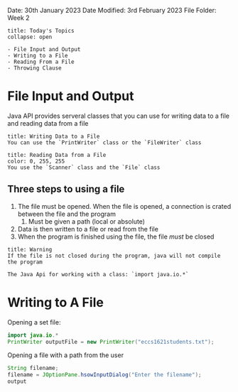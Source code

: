 Date: 30th January 2023
Date Modified: 3rd February 2023
File Folder: Week 2

```ad-abstract
title: Today's Topics
collapse: open

- File Input and Output
- Writing to a File
- Reading From a File
- Throwing Clause

```


# File Input and Output

Java API provides serveral classes that you can use for writing data to a file and reading data from a file

```ad-question
title: Writing Data to a File
You can use the `PrintWriter` class or the `FileWriter` class
```

```ad-question
title: Reading Data from a File
color: 0, 255, 255
You use the `Scanner` class and the `File` class
```

## Three steps to using a file

1. The file must be opened. When the file is opened, a connection is crated between the file and the program
	1. Must be given a path (local or absolute)
2. Data is then written to a file or read from the file
3. When the program is finished using the file, the file *must* be closed

```ad-danger
title: Warning
If the file is not closed during the program, java will not compile the program
```

```ad-info
The Java Api for working with a class: `import java.io.*`
```

# Writing to A File

Opening a set file:
```java
import java.io.*
PrintWriter outputFile = new PrintWriter("eccs1621students.txt");
```

Opening a file with a path from the user

```java
String filename;
filename = JOptionPane.hsowInputDialog("Enter the filename");
output
```





